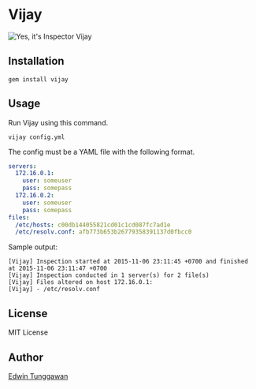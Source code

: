# Vijay

![Yes, it's Inspector Vijay](http://f.tqn.com/y/bollywood/1/S/M/-/-/-/Inspector-Vijay-Khanna-in-Zanjeer.jpg)

## Installation

```
gem install vijay
```

## Usage

Run Vijay using this command.

```
vijay config.yml
```

The config must be a YAML file with the following format.

```yml
servers:
  172.16.0.1:
    user: someuser
    pass: somepass
  172.16.0.2:
    user: someuser
    pass: somepass
files:
  /etc/hosts: c00db144055821cd01c1cd087fc7ad1e
  /etc/resolv.conf: afb773b653b26779358391137d0fbcc0
```

Sample output:

```
[Vijay] Inspection started at 2015-11-06 23:11:45 +0700 and finished at 2015-11-06 23:11:47 +0700
[Vijay] Inspection conducted in 1 server(s) for 2 file(s)
[Vijay] Files altered on host 172.16.0.1:
[Vijay] - /etc/resolv.conf
```

## License

MIT License

## Author

[Edwin Tunggawan](http://github.com/sdsdkkk)
